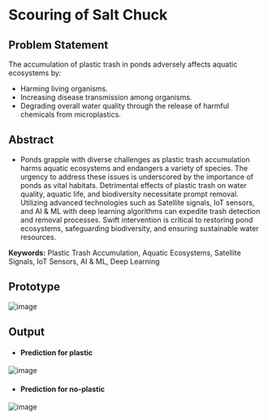 # Scouring of Salt Chuck

## Problem Statement
The accumulation of plastic trash in ponds adversely affects aquatic ecosystems by:
- Harming living organisms.
- Increasing disease transmission among organisms.
- Degrading overall water quality through the release of harmful chemicals from microplastics.

## Abstract
- Ponds grapple with diverse challenges as plastic trash accumulation harms aquatic ecosystems and endangers a variety of species. The urgency to address these issues is underscored by the importance of ponds as vital habitats. Detrimental effects of plastic trash on water quality, aquatic life, and biodiversity necessitate prompt removal. Utilizing advanced technologies such as Satellite signals, IoT sensors, and AI & ML with deep learning algorithms can expedite trash detection and removal processes. Swift intervention is critical to restoring pond ecosystems, safeguarding biodiversity, and ensuring sustainable water resources.

**Keywords:**  Plastic Trash Accumulation, Aquatic Ecosystems, Satellite Signals, IoT Sensors, AI & ML, Deep Learning



## Prototype
![image](https://github.com/user-attachments/assets/e71d87ab-ddca-449e-b203-3b1d3748c436)

## Output

- #### Prediction for plastic
![image](https://github.com/user-attachments/assets/38f0de61-bf52-4d68-875d-79ae4829df39)


- #### Prediction for no-plastic
![image](https://github.com/user-attachments/assets/3ad7a921-1b9b-4df7-8501-623760721a8f)



